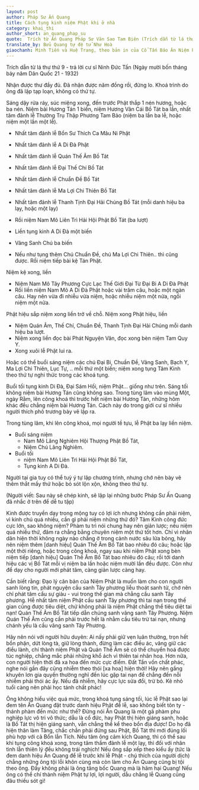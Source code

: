 ```yaml
---
layout: post
author: Pháp Sư Ấn Quang
title: Cách tụng kinh niệm Phật khi ở nhà 
category: khai_thi
author_short: an_quang_phap_su
quote:  Trích từ Ấn Quang Pháp Sư Văn Sao Tam Biên (Trích dẫn từ lá thư thứ 9 - trả lời cư sĩ Ninh Đức Tấn)
translate_by: Bửu Quang tự đệ tử Như Hoà
giaochanh: Minh Tiến và Huệ Trang, theo bản in của Cổ Tấn Báo Ân Niệm Phật Đường, năm 2002.
---
```



Trích dẫn từ lá thư thứ 9 - trả lời cư sĩ Ninh Đức Tấn
(Ngày mười bốn tháng bảy năm Dân Quốc 21 - 1932) 

Nhận được thư đầy đủ. Đã nhận được năm đồng rồi, đừng lo. Khoá trình do ông đã lập 
tạp loạn, không có thứ tự.

Sáng dậy rửa ráy, súc miệng xong, đến trước Phật thắp 1 nén hương, hoặc ba nén. Niệm bài Hương Tán 1 biến, niệm Hương Vân Cái Bồ Tát ba lần, nhất tâm 
đảnh lễ Thường Trụ Thập Phương Tam Bảo (niệm ba lần ba lễ, hoặc niệm một lần một lễ).
- Nhất tâm đảnh lễ Bổn Sư Thích Ca Mâu Ni Phật
- Nhất tâm đảnh lễ A Di Đà Phật
- Nhất tâm đảnh lễ Quán Thế Âm Bồ Tát
- Nhất tâm đảnh lễ Đại Thế Chí Bồ Tát
- Nhất tâm đảnh lễ Chuẩn Đề Bồ Tát
- Nhất tâm đảnh lễ Ma Lợi Chi Thiên Bồ Tát 
- Nhất tâm đảnh lễ Thanh Tịnh Đại Hải Chúng Bồ Tát
(mỗi danh hiệu ba lạy, hoặc một lạy)

- Rồi niệm Nam Mô Liên Trì Hải Hội Phật Bồ Tát (ba lượt)
- Liền tụng kinh A Di Đà một biến
- Vãng Sanh Chú ba biến
- Nếu như tụng thêm Chú Chuẩn Đề, chú Ma Lợi Chi Thiên.. thì cũng được. Rồi niệm tiếp bài kệ Tán Phật. 

Niệm kệ xong, liền 
- Niệm Nam Mô Tây Phương Cực Lạc Thế Giới Đại Từ Đại Bi A Di Đà Phật
- Rồi liền niệm Nam Mô A Di Đà Phật hoặc vài trăm câu, hoặc một ngàn câu. Hay nên vừa đi nhiễu vừa niệm, hoặc nhiễu niệm một nửa, ngồi niệm một nửa. 

Phật hiệu sắp niệm xong liền trở về chỗ. Niệm xong Phật hiệu, liền
- Niệm Quán Âm, Thế Chí, Chuẩn Đề, Thanh Tịnh Đại Hải Chúng mỗi danh hiệu 
ba lượt. 
- Niệm xong liền đọc bài Phát Nguyện Văn, đọc xong bèn niệm Tam Quy Y. 
- Xong xuôi lễ Phật lui ra. 

Hoặc có thể buổi sáng niệm các chú Đại Bi, Chuần Đề, Vãng Sanh, Bạch Y, Ma Lợi Chi Thiên, Lục Tự, .. mỗi thứ một biến; niệm xong 
tụng Tâm Kinh theo thứ tự nghi thức trong các khoá tụng. 

Buổi tối tụng kinh Di Đà, Đại Sám Hối, niệm Phật... giống như trên. Sáng tối không niệm bài Hương Tán cũng không sao. Trong tùng lâm vào mùng Một, 
ngày Rằm, lên công khoá thì trước hết niệm bài Hương Tán, những hôm khác đều chẳng niệm bài Hương Tán. Cách này do trong giới cư sĩ 
nhiều người thích phô trương bày vẽ lập ra. 

Trong tùng lâm, khi lên công khoá, mọi người tề tựu, lễ Phật ba lạy liền niệm. 
- Buổi sáng niệm 
  - Nam Mô Lăng Nghiêm Hội Thượng Phật Bồ Tát,
  - Niệm Chú Lăng Nghiêm. 
- Buổi tối 
  - niệm Nam Mô Liên Trì Hải Hội Phật Bồ Tát,
  - Tụng kinh A Di Đà. 
    
Người tại gia tuy có thể tuỳ ý tự lập chương trình, nhưng chớ nên bày vẽ thêm thắt mấy thứ hoặc bỏ sót lộn xộn, không theo thứ tự. 


(Người viết: Sau này sẽ chép kinh, sẽ lập lại những bước Pháp Sư Ấn Quang đã nhắc ở trên để dễ tu tập)

Kinh được truyền dạy trong mộng tuy có lợi ích nhưng không cần phải niệm, vì 
kinh chú quá nhiều, cần gì phải niệm những thứ đó? Tâm Kinh công đức cực lớn, 
sao không niệm? Phàm tu trì nói chung hay nên giản lược; nếu niệm quá nhiều thứ, đâm ra 
chẳng bằng chuyên niệm một thứ tốt hơn. Chỉ vì nhân dân hiện thời không ngày nào 
chẳng ở trong cảnh nước sâu lửa bỏng, hãy nên niệm thêm [danh hiệu] Quán Thế 
Âm Bồ Tát bao nhiêu đó câu; hoặc lập một thời riêng, hoặc trong công khoá, ngay sau khi 
niệm Phật xong bèn niệm tiếp [danh hiệu] Quán Thế Âm Bồ Tát bao nhiêu đó câu; rồi tới 
danh hiệu các vị Bồ Tát mỗi vị niệm ba lần hoặc niệm mười lần đều được. Còn như 
để dạy cho người mới phát tâm, càng giản lược càng hay. 

Cần biết rằng: Đạo lý căn bản của Niệm Phật là muốn làm cho con người sanh lòng tin, phát 
nguyện cầu sanh Tây phương liễu thoát sanh tử, chớ nên chỉ phát tâm cầu sự giàu - vui 
trong thế gian mà chẳng cầu sanh Tây phương. Hễ nhất tâm niệm Phật cầu sanh Tây phương 
thì tai nạn trong thế gian cũng được tiêu diệt, chứ không phải là niệm Phật chẳng thể 
tiêu diệt tai nạn! Quán Thế Âm Bồ Tát tiếp dẫn chúng sanh vãng sanh Tây Phương. Niệm Quán Thế Âm 
cũng cần phải trước hết là nhằm cầu tiêu trừ tai nạn, nhưng chánh yếu là cầu vãng 
sanh Tây Phương. 

Hãy nên nói với người hữu duyên: Ai nấy phải giữ vẹn luân thường, trọn hết bổn phận, 
dứt lòng tà, giữ lòng thành, đừng làm các điều ác, vâng giữ các điều lành, chí thành 
niệm Phật và Quán Thế Âm sẽ có thể chuyển hoá được túc nghiệp, chẳng mắc phải những 
khổ ách vì thiên tai nhân hoạ. Hơn nữa, con người hiện thời đã xa hoa đến mức cực điểm. 
Đất Tần vốn chất phác, nghe nói gần đây cũng nhiễm theo thói [xa hoa] hiện thời! Hãy nên 
gắng khuyên lơn gia quyến thường nghĩ đến lúc gặp tai nạn để chẳng đến nỗi nhiễm phải 
thói ác ấy. Nếu đã nhiễm, hãy cực lực sửa đổi, trừ bỏ. Kẻ nhỏ tuổi càng nên phải học tánh chất phác!

Ông không hiểu việc quá mức, trong khoá tụng sáng tối, lúc lễ Phật sao lại đem tên Ấn Quang 
đặt trước danh hiệu Phật để lễ, sao không biết tôn ty - thánh phàm đến mức như thế? 
Đừng nói Ấn Quang là một gã phàm phu nghiệp lực vô tri vô thức; dẫu là cổ đức, hay Phật thị hiện giáng sanh, hoặc 
là Bồ Tát thị hiện giáng sanh, vẫn chẳng thể kể theo bổn địa được! Do họ đã hiện thân làm Tăng, 
chắc chắn phải đứng sau Phật, Bồ Tát thì mới đúng lối phù hợp với cả Bổn lẫn Tích. Nếu tâm ông cảm kích Quang, 
thì có thể sau khi tụng công khoá xong, trong tâm thầm đảnh lễ một lạy, thì đối với 
nhân tình lẫn thiên lý đều không trái nghịch! Nếu ông sắp xếp theo kiểu ấy (tức là đem 
danh hiệu Ấn Quang để lễ trước khi lễ Phật - chú thích của người dịch) chẳng những ông 
tội lỗi khôn cùng mà còn làm cho Ấn Quang cũng bị tội theo ông. Đấy không phải là ông tâng bốc 
Quang mà là hãm hại Quang! Nếu ông có thể chí thành niệm Phật tự lợi, lợi người, dẫu chẳng lễ 
Quang cũng đâu thiếu sót gì! 
